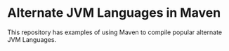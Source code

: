 # Alternate JVM Languages in Maven

This repository has examples of using Maven to compile popular alternate JVM Languages.